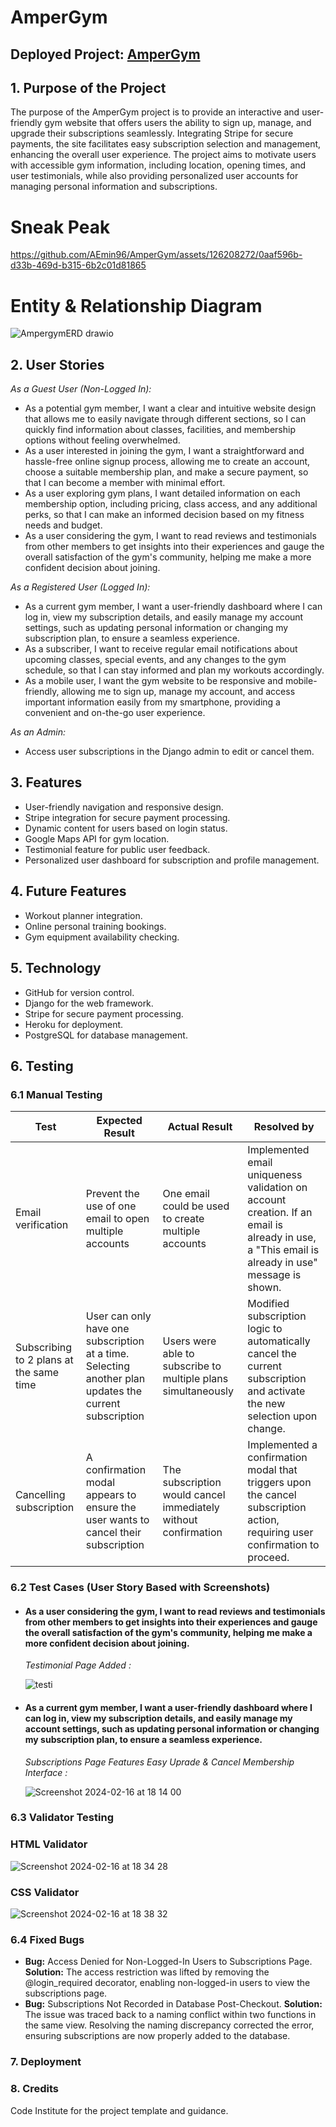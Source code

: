 <h1>AmperGym</h1>
<h2>Deployed Project: <a href="https://ampergym-f292fdd6def8.herokuapp.com/">AmperGym</a></h2>


<h2>1. Purpose of the Project</h2>
<p>The purpose of the AmperGym project is to provide an interactive and user-friendly gym website that offers users the ability to sign up, manage, and upgrade their subscriptions seamlessly. Integrating Stripe for secure payments, the site facilitates easy subscription selection and management, enhancing the overall user experience. The project aims to motivate users with accessible gym information, including location, opening times, and user testimonials, while also providing personalized user accounts for managing personal information and subscriptions.</p>

<h1>Sneak Peak</h1>


https://github.com/AEmin96/AmperGym/assets/126208272/0aaf596b-d33b-469d-b315-6b2c01d81865


<h1>Entity & Relationship Diagram</h1>

![AmpergymERD drawio](https://github.com/AEmin96/AmperGym/assets/126208272/87818043-6ecf-4ea2-bf57-7324ad774c95)



<h2>2. User Stories</h2>
<em>As a Guest User (Non-Logged In):</em>
<ul>
<li>As a potential gym member, I want a clear and intuitive website design that allows me to easily navigate through different sections, so I can quickly find information about classes, facilities, and membership options without feeling overwhelmed.</li>
<li>As a user interested in joining the gym, I want a straightforward and hassle-free online signup process, allowing me to create an account, choose a suitable membership plan, and make a secure payment, so that I can become a member with minimal effort.</li>
<li>As a user exploring gym plans, I want detailed information on each membership option, including pricing, class access, and any additional perks, so that I can make an informed decision based on my fitness needs and budget.</li>
<li>As a user considering the gym, I want to read reviews and testimonials from other members to get insights into their experiences and gauge the overall satisfaction of the gym's community, helping me make a more confident decision about joining.</li>
</ul>

<em>As a Registered User (Logged In):</em>
<ul>
<li>As a current gym member, I want a user-friendly dashboard where I can log in, view my subscription details, and easily manage my account settings, such as updating personal information or changing my subscription plan, to ensure a seamless experience.</li>
<li>As a subscriber, I want to receive regular email notifications about upcoming classes, special events, and any changes to the gym schedule, so that I can stay informed and plan my workouts accordingly.</li>
<li>As a mobile user, I want the gym website to be responsive and mobile-friendly, allowing me to sign up, manage my account, and access important information easily from my smartphone, providing a convenient and on-the-go user experience.</li>
</ul>

<em>As an Admin:</em>
<ul>
<li>Access user subscriptions in the Django admin to edit or cancel them.</li>
</ul>

<h2>3. Features</h2>
<ul>
<li>User-friendly navigation and responsive design.</li>
<li>Stripe integration for secure payment processing.</li>
<li>Dynamic content for users based on login status.</li>
<li>Google Maps API for gym location.</li>
<li>Testimonial feature for public user feedback.</li>
<li>Personalized user dashboard for subscription and profile management.</li>
</ul>

<h2>4. Future Features</h2>
<ul>
<li>Workout planner integration.</li>
<li>Online personal training bookings.</li>
<li>Gym equipment availability checking.</li>
</ul>

<h2>5. Technology</h2>
<ul>
<li>GitHub for version control.</li>
<li>Django for the web framework.</li>
<li>Stripe for secure payment processing.</li>
<li>Heroku for deployment.</li>
<li>PostgreSQL for database management.</li>
</ul>

<h2>6. Testing</h2>
<h3>6.1 Manual Testing</h3>

| Test                                           | Expected Result                                                                                         | Actual Result                                                                                      | Resolved by                                                                                                        |
|------------------------------------------------|---------------------------------------------------------------------------------------------------------|----------------------------------------------------------------------------------------------------|--------------------------------------------------------------------------------------------------------------------|
| Email verification                             | Prevent the use of one email to open multiple accounts                                                 | One email could be used to create multiple accounts                                                | Implemented email uniqueness validation on account creation. If an email is already in use, a "This email is already in use" message is shown. |
| Subscribing to 2 plans at the same time       | User can only have one subscription at a time. Selecting another plan updates the current subscription | Users were able to subscribe to multiple plans simultaneously                                      | Modified subscription logic to automatically cancel the current subscription and activate the new selection upon change.                      |
| Cancelling subscription                        | A confirmation modal appears to ensure the user wants to cancel their subscription                      | The subscription would cancel immediately without confirmation                                     | Implemented a confirmation modal that triggers upon the cancel subscription action, requiring user confirmation to proceed.                   |


<h3>6.2 Test Cases (User Story Based with Screenshots)</h3>

<ul>
  <li> <h4> As a user considering the gym, I want to read reviews and testimonials from other members to get insights into their experiences and gauge the overall satisfaction of the gym's community, helping me make a more confident decision about joining.  </h4>
  <em> Testimonial Page Added : </em> 
  </li>

![testi](https://github.com/AEmin96/AmperGym/assets/126208272/a14c410d-1b63-453d-85cc-877246648bd5)

  <li> <h4> As a current gym member, I want a user-friendly dashboard where I can log in, view my subscription details, and easily manage my account settings, such as updating personal information or changing my subscription plan, to ensure a seamless experience. </h4>
  <em> Subscriptions Page Features Easy Uprade & Cancel Membership Interface : </em> 
  </li>

  ![Screenshot 2024-02-16 at 18 14 00](https://github.com/AEmin96/AmperGym/assets/126208272/82592e3b-6b41-4bfa-a606-0ca17525010a)

 
</ul>

<h3>6.3 Validator Testing</h3>
<h3>HTML Validator</h3>

![Screenshot 2024-02-16 at 18 34 28](https://github.com/AEmin96/AmperGym/assets/126208272/71156a5b-4126-4163-8f2c-fdcbe9d43182)


<h3>CSS Validator</h3>

![Screenshot 2024-02-16 at 18 38 32](https://github.com/AEmin96/AmperGym/assets/126208272/5285ee6a-7f1a-4303-828d-1f7d188d195e)


<h3>6.4 Fixed Bugs</h3>
<ul>
  <li><strong>Bug:</strong> Access Denied for Non-Logged-In Users to Subscriptions Page. <strong>Solution:</strong> The access restriction was lifted by removing the @login_required decorator, enabling non-logged-in users to view the subscriptions page.</li>
  <li><strong>Bug:</strong> Subscriptions Not Recorded in Database Post-Checkout. <strong>Solution:</strong> The issue was traced back to a naming conflict within two functions in the same view. Resolving the naming discrepancy corrected the error, ensuring subscriptions are now properly added to the database.</li>
</ul>

<h3>7. Deployment</h3>
<!-- Provide steps for how the project was deployed -->

<h3>8. Credits</h3>
<p>Code Institute for the project template and guidance.</p>
